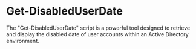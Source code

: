 # Get-DisabledUserDate
The "Get-DisabledUserDate" script is a powerful tool designed to retrieve and display the disabled date of user accounts within an Active Directory environment.
